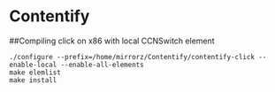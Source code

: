 # Contentify

##Compiling click on x86 with local CCNSwitch element

```
./configure --prefix=/home/mirrorz/Contentify/contentify-click --enable-local --enable-all-elements
make elemlist
make install
```
